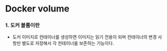 # Docker volume

### 1. 도커 볼륨이란
- 도커 이미지로 컨테이너를 생성하면 이미지는 읽기 전용이 되며 컨테이너의 변경 사항만 별도로 저장해서 각 컨테이너를 보존하는 기능이다.